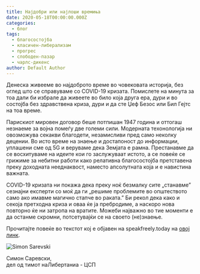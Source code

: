 ```yaml
---
title: Најдобри или најлоши времиња
date: 2020-05-18T00:00:00.000Z
categories:
  - блог
tags:
  - благосостојба
  - класичен-либерализам
  - прогрес
  - слободен-пазар
  - чарлс-дикенс
author: Default Author
---
```


Денеска живееме во најдоброто време во човековата историја, без оглед што се справуваме со COVID-19 кризата. Помислете на минута за тоа дали би избрале да живеете во било која друга ера, дури и во состојба без здравствена криза, дури и да сте Џеф Безос или Бил Гејтс на тоа време. 

Парискиот мировен договор беше потпишан 1947 година и оттогаш незнаеме за војна помеѓу две големи сили. Модерната техонологија ни овозможува секакви благодети, незамисливи пред само неколку децении. Во исто време на знаење и достапоност до информации, уплашени сме од 5G и веруваме дека Земјата е рамна. Престанавме да се восхитуваме на идеите кои го заслужуваат истото, а се повеќе се грижиме за небитни работи како релативна благосостојба претставена преку доходната нееднаквост, наместо апсолутната која и е навистина важната.

COVID-19 кризата ни покажа дека преку ноќ безмалку сите „станавме” сезнајни експерти со моќ да ги „решиме проблемите во општеството само ако имавме магично стапче во ракaта.” Би рекол дека како и секоја претходна криза и оваа ќе ја пребродиме, а наскоро нова повторно ќе ни затропа на вратите. Можеби најважно во тие моменти е да останме скромни, потсетувајќи се на своето (не)знаење.

Прочитајте повеќе во текстот кој е објавен на speakfreely.today на [овој линк](https://www.speakfreely.today/2020/04/21/the-best-of-times-the-worst-of-times/?fbclid=IwAR1DeGjvd2XbbAAeaErJlVgpYkkk3X36L_TlUOi4sQnzCSTBpls27dwZJp8).     

![Simon Sarevski](http://libertaniabackup.local/wp-content/uploads/2020/02/Sime-pic-150x150.jpg)

Симон Саревски,  
дел од тимот наЛибертаниа - ЦСП
